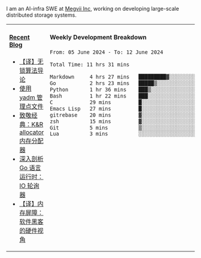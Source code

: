 I am an AI-infra SWE at [Megvii Inc](https://en.megvii.com/), working on developing large-scale distributed storage systems.

<table width="960px">
<tr>
<td valign="top" width="50%">

#### <a href="https://www.kongjun18.me" target="_blank">Recent Blog</a>

<!-- BLOG-POST-LIST:START -->
- [【译】无锁算法导论](https://kongjun18.github.io/posts/2023/07/14/)
- [使用 yadm 管理点文件](https://kongjun18.github.io/posts/2023/04/07/)
- [致敬经典：K&amp;R allocator 内存分配器](https://kongjun18.github.io/posts/2022/12/12/)
- [深入剖析 Go 语言运行时：IO 轮询器](https://kongjun18.github.io/posts/2022/11/21/)
- [【译】内存屏障：软件黑客的硬件视角](https://kongjun18.github.io/posts/2022/11/03/)
<!-- BLOG-POST-LIST:END -->

</td>
<td valign="top" width="50%">

#### Weekly Development Breakdown

<!--START_SECTION:waka-->

```txt
From: 05 June 2024 - To: 12 June 2024

Total Time: 11 hrs 31 mins

Markdown     4 hrs 27 mins   █████████▓░░░░░░░░░░░░░░░   38.69 %
Go           2 hrs 23 mins   █████▒░░░░░░░░░░░░░░░░░░░   20.73 %
Python       1 hr 36 mins    ███▒░░░░░░░░░░░░░░░░░░░░░   13.97 %
Bash         1 hr 22 mins    ███░░░░░░░░░░░░░░░░░░░░░░   11.96 %
C            29 mins         █░░░░░░░░░░░░░░░░░░░░░░░░   04.20 %
Emacs Lisp   27 mins         █░░░░░░░░░░░░░░░░░░░░░░░░   03.91 %
gitrebase    20 mins         ▓░░░░░░░░░░░░░░░░░░░░░░░░   02.90 %
zsh          15 mins         ▓░░░░░░░░░░░░░░░░░░░░░░░░   02.25 %
Git          5 mins          ▒░░░░░░░░░░░░░░░░░░░░░░░░   00.77 %
Lua          3 mins          ░░░░░░░░░░░░░░░░░░░░░░░░░   00.54 %
```

<!--END_SECTION:waka-->
</td>
</tr>

</table>
